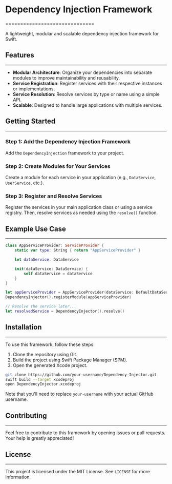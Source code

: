 # Dependency Injection Framework
==============================

A lightweight, modular and scalable dependency injection framework for Swift.

## Features
------------

*   **Modular Architecture**: Organize your dependencies into separate modules to improve maintainability and reusability.
*   **Service Registration**: Register services with their respective instances or implementations.
*   **Service Resolution**: Resolve services by type or name using a simple API.
*   **Scalable**: Designed to handle large applications with multiple services.

## Getting Started
-----------------

### Step 1: Add the Dependency Injection Framework

Add the `DependencyInjection` framework to your project.

### Step 2: Create Modules for Your Services

Create a module for each service in your application (e.g., `DataService`, `UserService`, etc.).

### Step 3: Register and Resolve Services

Register the services in your main application class or using a service registry. Then, resolve services as needed using the `resolve()` function.

## Example Use Case
--------------------

```swift
class AppServiceProvider: ServiceProvider {
    static var type: String { return "AppServiceProvider" }

    let dataService: DataService

    init(dataService: DataService) {
        self.dataService = dataService
    }
}

let appServiceProvider = AppServiceProvider(dataService: DefaultDataService())
DependencyInjector().registerModule(appServiceProvider)

// Resolve the service later...
let resolvedService = DependencyInjector().resolve()
```

## Installation
---------------

To use this framework, follow these steps:

1.  Clone the repository using Git.
2.  Build the project using Swift Package Manager (SPM).
3.  Open the generated Xcode project.

```bash
git clone https://github.com/your-username/Dependency-Injector.git
swift build --target xcodeproj
open DependencyInjector.xcodeproj
```

Note that you'll need to replace `your-username` with your actual GitHub username.

## Contributing
---------------

Feel free to contribute to this framework by opening issues or pull requests. Your help is greatly appreciated!

## License
----------

This project is licensed under the MIT License. See `LICENSE` for more information.
